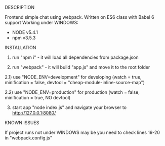 DESCRIPTION

Frontend simple chat using webpack. Written on ES6 class with Babel 6 support
Working under WINDOWS:
- NODE v5.4.1
- npm v3.5.3




INSTALLATION

1) run "npm i" - it will load all dependencies from package.json

2) run "webpack" - it will build "app.js" and move it to the root folder

2.1) use "NODE_ENV=development" for developing (watch = true, minification = false, devtool = "cheap-module-inline-source-map")

2.2) use "NODE_ENV=production" for production (watch = false, minification = true, NO devtool)

3) start app "node index.js" and navigate your browser to http://127.0.0.1:8080/



KNOWN ISSUES

If project runs not under WINDOWS may be you need to check lines 19-20 in "webpack.config.js"